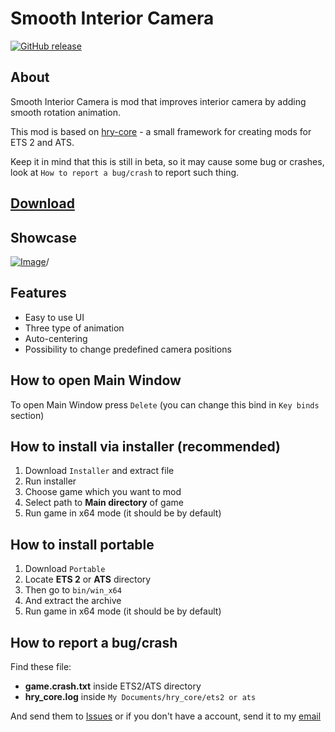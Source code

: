 # Smooth Interior Camera

[![GitHub release](https://img.shields.io/github/release/Harry09/Smooth-Interior-Camera.svg)](https://github.com/Harry09/Smooth-Interior-Camera/releases/tag/1.3.1.0)

## About

Smooth Interior Camera is mod that improves interior camera by adding smooth rotation animation.

This mod is based on [hry-core](https://github.com/Hary309/hry-core) - a small framework for creating mods for ETS 2 and ATS.

Keep it in mind that this is still in beta, so it may cause some bug or crashes, look at `How to report a bug/crash` to report such thing.

## [Download](https://hary309.github.io/projects/hry-plugins/hry-sic)

## Showcase

[![Image](http://img.youtube.com/vi/0xcGTXZpdXI/0.jpg)](http://www.youtube.com/watch?v=0xcGTXZpdXI)/

## Features

- Easy to use UI
- Three type of animation
- Auto-centering
- Possibility to change predefined camera positions

## How to open Main Window

To open Main Window press `Delete` (you can change this bind in `Key binds` section)

## How to install via installer (recommended)

1. Download `Installer` and extract file
1. Run installer
1. Choose game which you want to mod
1. Select path to **Main directory** of game
1. Run game in x64 mode (it should be by default)

## How to install portable

1. Download `Portable`
1. Locate **ETS 2** or **ATS** directory
1. Then go to `bin/win_x64`
1. And extract the archive
1. Run game in x64 mode (it should be by default)

## How to report a bug/crash

Find these file:

* **game.crash.txt** inside ETS2/ATS directory
* **hry_core.log** inside `My Documents/hry_core/ets2 or ats`

And send them to [Issues](https://github.com/Hary309/hry-sic/issues) or if you don't have a account, send it to my [email](https://hary309.github.io/contact/)
